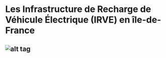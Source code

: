 # Les Infrastructure de Recharge de Véhicule Électrique (IRVE) en île-de-France 
## ![alt tag](https://t3.ldh.be/vCLkhdTglDrD-n_qq_EMNt4PQ3c=/0x0:940x470/940x470/5e3fb307d8ad5878d86262ae.jpg)
